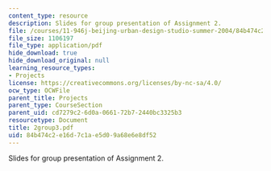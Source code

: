 ```yaml
---
content_type: resource
description: Slides for group presentation of Assignment 2.
file: /courses/11-946j-beijing-urban-design-studio-summer-2004/84b474c2e16d7c1ae5d09a68e6e8df52_2group3.pdf
file_size: 1106197
file_type: application/pdf
hide_download: true
hide_download_original: null
learning_resource_types:
- Projects
license: https://creativecommons.org/licenses/by-nc-sa/4.0/
ocw_type: OCWFile
parent_title: Projects
parent_type: CourseSection
parent_uid: cd7279c2-6d0a-0661-72b7-2440bc3325b3
resourcetype: Document
title: 2group3.pdf
uid: 84b474c2-e16d-7c1a-e5d0-9a68e6e8df52
---
```

Slides for group presentation of Assignment 2.